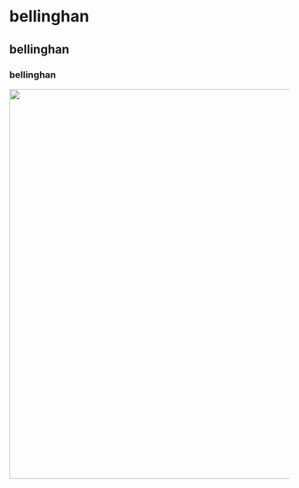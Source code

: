 # bellinghan
## bellinghan
### bellinghan

<img src= "https://github.com/Riansantos44/teste-workshopD/assets/146996540/da1e04e6-01e3-45d3-bfe1-01be9da639fe" width="700px" heigt="200px" >

